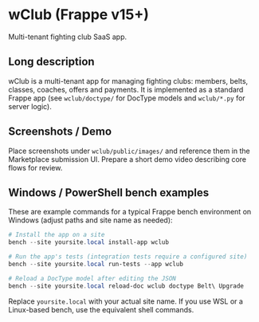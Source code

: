 # wClub (Frappe v15+)

Multi-tenant fighting club SaaS app.

Long description
----------------

wClub is a multi-tenant app for managing fighting clubs: members, belts, classes, coaches, offers and payments. It is implemented as a standard Frappe app (see `wclub/doctype/` for DocType models and `wclub/*.py` for server logic).

Screenshots / Demo
------------------

Place screenshots under `wclub/public/images/` and reference them in the Marketplace submission UI. Prepare a short demo video describing core flows for review.

Windows / PowerShell bench examples
----------------------------------

These are example commands for a typical Frappe bench environment on Windows (adjust paths and site name as needed):

```powershell
# Install the app on a site
bench --site yoursite.local install-app wclub

# Run the app's tests (integration tests require a configured site)
bench --site yoursite.local run-tests --app wclub

# Reload a DocType model after editing the JSON
bench --site yoursite.local reload-doc wclub doctype Belt\ Upgrade
```

Replace `yoursite.local` with your actual site name. If you use WSL or a Linux-based bench, use the equivalent shell commands.
